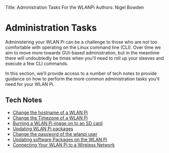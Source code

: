 Title: Administration Tasks For the WLANPi
Authors: Nigel Bowden

# Administration Tasks

Administering your WLAN Pi can be a challenge to those who are not too comfortable with operating on the Linux command line (CLI). Over time we aim to move more towards GUI-based administration, but in the meantime there will undoubtedly be times when you'll need to roll up your sleeves and execute a few CLI commands.

In this section, we'll provide access to a number of tech notes to provide guidance on how to perform the more common administration tasks you'll need for your WLAN Pi.

## Tech Notes

* [Change the hostname of a WLAN Pi][hostname]
* [Change the Timezone of a WLAN Pi][timezone]
* [Burning a WLAN Pi image on to an SD card][burn_image]
* [Updating WLAN Pi packages][updating_packages]
* [Change the password of the wlanpi user][wlanpi_pwd]
* [Updating software Packages on the WLAN Pi][updating_packages]
* [Connecting Your WLAN Pi to a Wireless Network][wifi_client]


<!-- Link list -->
[back]: index.md
[hostname]: hostname.md
[timezone]: timezone.md
[burn_image]: burn_image.md
[updating_packages]: updating_packages.md
[wlanpi_pwd]: change_pwd.md
[wifi_client]: wifi_client.md


